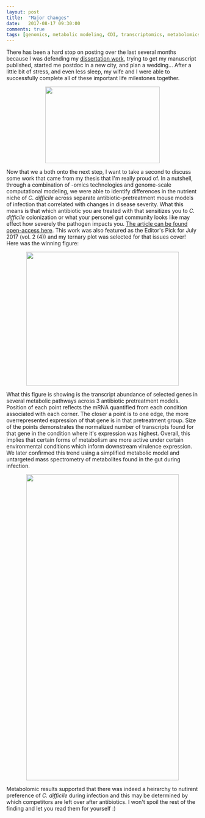 ```yaml
---
layout: post
title:  "Major Changes"
date:   2017-08-17 09:30:00
comments: true
tags: [genomics, metabolic modeling, CDI, transcriptomics, metabolomics]
---
```


There has been a hard stop on posting over the last several months because I was defending my [dissertation work](https://deepblue.lib.umich.edu/bitstream/handle/2027.42/138521/mljenior_1.pdf?sequence=1&isAllowed=y), trying to get my manuscript published, started me postdoc in a new city, and plan a wedding... After a little bit of stress, and even less sleep, my wife and I were able to successfully complete all of these important life milestones together. 

<div style="text-align:center"><img src ="http://mjenior.github.io/images/wedding.jpg" width="300" height="200" /></div>

Now that we a both onto the next step, I want to take a second to discuss some work that came from my thesis that I'm really proud of. In a nutshell, through a combination of -omics technologies and genome-scale computational modeling, we were able to identify differences in the nutrient niche of *C. difficile* across separate antibiotic-pretreatment mouse models of infection that correlated with changes in disease severity. What this means is that which antibiotic you are treated with that sensitizes you to *C. difficile* colonization or what your personel gut community looks like may effect how severely the pathogen impacts you. [The article can be found open-access here](http://msystems.asm.org/content/2/4/e00063-17). This work was also featured as the Editor's Pick for July 2017 (vol. 2 (4)) and my ternary plot was selected for that issues cover! Here was the winning figure: 

<div style="text-align:center"><img src ="http://mjenior.github.io/images/triplot.jpg" width="400" height="350" /></div>

What this figure is showing is the transcript abundance of selected genes in several metabolic pathways across 3 antibiotic pretreatment models. Position of each point reflects the mRNA quantified from each condition associated with each corner. The closer a point is to one edge, the more overrepresented expression of that gene is in that pretreatment group. Size of the points demonstrates the normalized number of transcripts found for that gene in the condition where it's expression was highest. Overall, this implies that certain forms of metabolism are more active under certain environmental conditions which inform downstream virulence expression. We later confirmed this trend using a simplified metabolic model and untargeted mass spectrometry of metabolites found in the gut during infection.

<div style="text-align:center"><img src ="http://mjenior.github.io/images/metabolites.jpg" width="400" height="800" /></div>

Metabolomic results supported that there was indeed a heirarchy to nutirent preference of *C. difficile* during infection and this may be determined by which competitors are left over after antibiotics. I won't spoil the rest of the finding and let you read them for yourself :)
